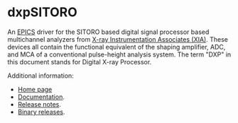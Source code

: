 dxpSITORO
=======
An 
[EPICS](http://www.aps.anl.gov/epics/) 
driver for the SITORO based digital signal processor based multichannel
analyzers from <a href="http://www.xia.com">X-ray Instrumentation Associates (XIA)</a>.
These devices all contain the functional equivalent of the shaping amplifier, ADC,
and MCA of a conventional pulse-height analysis system. The term "DXP" in this document
stands for Digital X-ray Processor.

Additional information:
* [Home page](http://cars.uchicago.edu/software/epics/dxpSITORO.html)
* [Documentation](http://cars.uchicago.edu/software/epics/dxpSITORODoc.html).
* [Release notes](http://cars.uchicago.edu/software/epics/dxpSITOROReleaseNotes.html).
* [Binary releases](http://cars.uchicago.edu/software/pub/dxpSITORO).

